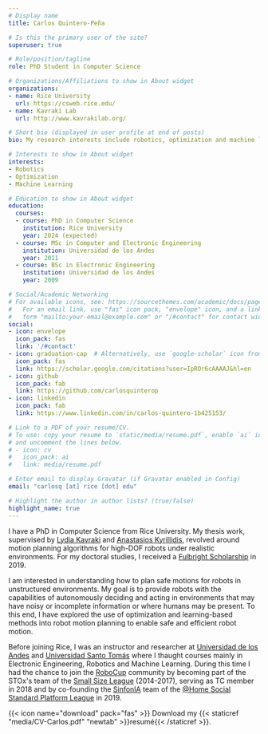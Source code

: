 ```yaml
---
# Display name
title: Carlos Quintero-Peña

# Is this the primary user of the site?
superuser: true

# Role/position/tagline
role: PhD Student in Computer Science

# Organizations/Affiliations to show in About widget
organizations:
- name: Rice University
  url: https://csweb.rice.edu/
- name: Kavraki Lab
  url: http://www.kavrakilab.org/

# Short bio (displayed in user profile at end of posts)
bio: My research interests include robotics, optimization and machine learning

# Interests to show in About widget
interests:
- Robotics
- Optimization
- Machine Learning

# Education to show in About widget
education:
  courses:
  - course: PhD in Computer Science
    institution: Rice University
    year: 2024 (expected)
  - course: MSc in Computer and Electronic Engineering
    institution: Universidad de los Andes
    year: 2011
  - course: BSc in Electronic Engineering
    institution: Universidad de los Andes
    year: 2009

# Social/Academic Networking
# For available icons, see: https://sourcethemes.com/academic/docs/page-builder/#icons
#   For an email link, use "fas" icon pack, "envelope" icon, and a link in the
#   form "mailto:your-email@example.com" or "/#contact" for contact widget.
social:
- icon: envelope
  icon_pack: fas
  link: '/#contact'
- icon: graduation-cap  # Alternatively, use `google-scholar` icon from `ai` icon pack
  icon_pack: fas
  link: https://scholar.google.com/citations?user=IpROr6cAAAAJ&hl=en
- icon: github
  icon_pack: fab
  link: https://github.com/carlosquinterop
- icon: linkedin
  icon_pack: fab
  link: https://www.linkedin.com/in/carlos-quintero-1b425153/

# Link to a PDF of your resume/CV.
# To use: copy your resume to `static/media/resume.pdf`, enable `ai` icons in `params.toml`, 
# and uncomment the lines below.
# - icon: cv
#   icon_pack: ai
#   link: media/resume.pdf

# Enter email to display Gravatar (if Gravatar enabled in Config)
email: "carlosq [at] rice [dot] edu"

# Highlight the author in author lists? (true/false)
highlight_name: true
---
```


I have a PhD in Computer Science from Rice University. My thesis work, supervised by [Lydia Kavraki](https://www.cs.rice.edu/~kavraki/) and [Anastasios Kyrillidis](http://akyrillidis.github.io/about/), revolved around motion planning algorithms for high-DOF robots under realistic environments. For my doctoral studies, I received a [Fulbright Scholarship](https://us.fulbrightonline.org/) in 2019.

I am interested in understanding how to plan safe motions for robots in unstructured environments. My goal is to provide robots with the capabilities of autonomously deciding and acting in environments that may have noisy or incomplete information or where humans may be present. To this end, I have explored the use of optimization and learning-based methods into robot motion planning to enable safe and efficient robot motion.

Before joining Rice, I was an instructor and researcher at [Universidad de los Andes](https://uniandes.edu.co/en) and [Universidad Santo Tomás](https://www.usta.edu.co/#) where I thaught courses mainly in Electronic Engineering, Robotics and Machine Learning. During this time I had the chance to join the [RoboCup](https://www.robocup.org/) community by becoming part of the STOx's team of the [Small Size League](https://www.robocup.org/leagues/7) (2014-2017), serving as TC member in 2018 and by co-founding the [SinfonIA](https://www.facebook.com/SinfoniaUniandes/) team of the [@Home Social Standard Platform League](https://www.robocup.org/leagues/15) in 2019.

{{< icon name="download" pack="fas" >}} Download my {{< staticref "media/CV-Carlos.pdf" "newtab" >}}resumé{{< /staticref >}}.
